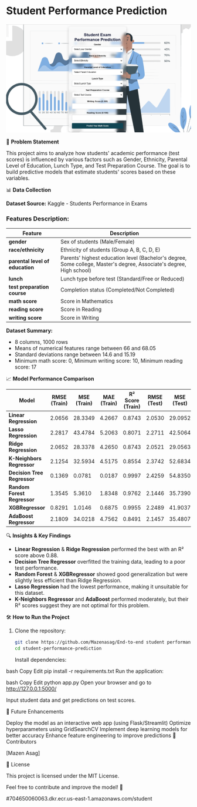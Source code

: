 # Student Performance Prediction

![Alt Text](static/Capture.PNG) 

📌 **Problem Statement**

This project aims to  analyze how students' academic performance (test scores) is influenced by various factors such as Gender, Ethnicity, Parental Level of Education, Lunch Type, and Test Preparation Course. The goal is to build predictive models that estimate students' scores based on these variables.

📊 **Data Collection**

**Dataset Source:** Kaggle - Students Performance in Exams

### Features Description:

| Feature                         | Description                                                                                                          |
| ------------------------------- | -------------------------------------------------------------------------------------------------------------------- |
| **gender**                      | Sex of students (Male/Female)                                                                                        |
| **race/ethnicity**              | Ethnicity of students (Group A, B, C, D, E)                                                                          |
| **parental level of education** | Parents' highest education level (Bachelor's degree, Some college, Master's degree, Associate's degree, High school) |
| **lunch**                       | Lunch type before test (Standard/Free or Reduced)                                                                    |
| **test preparation course**     | Completion status (Completed/Not Completed)                                                                          |
| **math score**                  | Score in Mathematics                                                                                                 |
| **reading score**               | Score in Reading                                                                                                     |
| **writing score**               | Score in Writing                                                                                                     |

**Dataset Summary:**

- 8 columns, 1000 rows
- Means of numerical features range between 66 and 68.05
- Standard deviations range between 14.6 and 15.19
- Minimum math score: 0, Minimum writing score: 10, Minimum reading score: 17

📈 **Model Performance Comparison**

| Model                       | RMSE (Train) | MSE (Train) | MAE (Train) | R² Score (Train) | RMSE (Test) | MSE (Test) | MAE (Test) | R² Score (Test) |
| --------------------------- | ------------ | ----------- | ----------- | ---------------- | ----------- | ---------- | ---------- | --------------- |
| **Linear Regression**       | 2.0656       | 28.3349     | 4.2667      | 0.8743           | 2.0530      | 29.0952    | 4.2148     | 0.8804          |
| **Lasso Regression**        | 2.2817       | 43.4784     | 5.2063      | 0.8071           | 2.2711      | 42.5064    | 5.1579     | 0.8253          |
| **Ridge Regression**        | 2.0652       | 28.3378     | 4.2650      | 0.8743           | 2.0521      | 29.0563    | 4.2111     | 0.8806          |
| **K-Neighbors Regressor**   | 2.1254       | 32.5934     | 4.5175      | 0.8554           | 2.3742      | 52.6834    | 5.6370     | 0.7835          |
| **Decision Tree Regressor** | 0.1369       | 0.0781      | 0.0187      | 0.9997           | 2.4259      | 54.8350    | 5.8850     | 0.7747          |
| **Random Forest Regressor** | 1.3545       | 5.3610      | 1.8348      | 0.9762           | 2.1446      | 35.7390    | 4.5994     | 0.8531          |
| **XGBRegressor**            | 0.8291       | 1.0146      | 0.6875      | 0.9955           | 2.2489      | 41.9037    | 5.0577     | 0.8278          |
| **AdaBoost Regressor**      | 2.1809       | 34.0218     | 4.7562      | 0.8491           | 2.1457      | 35.4807    | 4.6041     | 0.8542          |

🔍 **Insights & Key Findings**

- **Linear Regression** & **Ridge Regression** performed the best with an R² score above 0.88.
- **Decision Tree Regressor** overfitted the training data, leading to a poor test performance.
- **Random Forest** & **XGBRegressor** showed good generalization but were slightly less efficient than Ridge Regression.
- **Lasso Regression** had the lowest performance, making it unsuitable for this dataset.
- **K-Neighbors Regressor** and **AdaBoost** performed moderately, but their R² scores suggest they are not optimal for this problem.


🛠️ **How to Run the Project**

1. Clone the repository:

   ```bash
   git clone https://github.com/Mazenasag/End-to-end student performance prediction system.git
   cd student-performance-prediction
   ```

   Install dependencies:

bash
Copy
Edit
pip install -r requirements.txt
Run the application:

bash
Copy
Edit
python app.py
Open your browser and go to http://127.0.0.1:5000/

Input student data and get predictions on test scores.

🚀 Future Enhancements

Deploy the model as an interactive web app (using Flask/Streamlit)
Optimize hyperparameters using GridSearchCV
Implement deep learning models for better accuracy
Enhance feature engineering to improve predictions
👥 Contributors

[Mazen Asag]

📜 License

This project is licensed under the MIT License.

Feel free to contribute and improve the model! 🚀

#704650060063.dkr.ecr.us-east-1.amazonaws.com/student